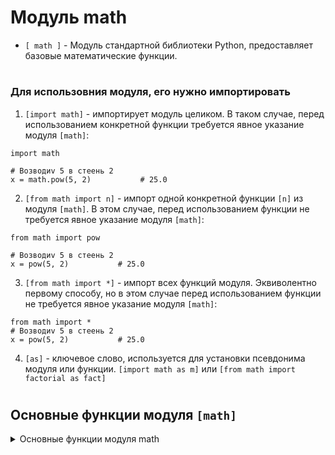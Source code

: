 # Модуль math  

- `[ math ]` - Модуль стандартной библиотеки Python, предоставляет базовые математические функции.
#
### Для использовния модуля, его нужно импортировать
 1) `[import math]` - импортирует модуль целиком. В таком случае, перед использованием конкретной функции требуется явное указание модуля `[math]`:
```
import math

# Возводиv 5 в стеень 2 
x = math.pow(5, 2)           # 25.0
```
 2) `[from math import n]` - импорт одной конкретной функции `[n]` из модуля `[math]`. В этом случае, перед использованием функции не требуется явное указание модуля `[math]`:
```
from math import pow

# Возводиv 5 в стеень 2 
x = pow(5, 2)           # 25.0
```
 3) `[from math import *]` - импорт всех функций модуля. Эквиволентно первому способу, но в этом случае перед использованием функции не требуется явное указание модуля `[math]`:
```
from math import *
# Возводиv 5 в стеень 2 
x = pow(5, 2)           # 25.0
```
4) `[as]` - ключевое слово, используется для установки псевдонима модуля или функции. `[import math as m]` или `[from math import factorial as fact]`
#
## Основные функции модуля `[math]`
<details>
   <summary>Основные функции модуля math</summary>

--- 
## Операции с округлением

 ### 1) `[math.ceil(x)]` - Округляет число `[x]` вверх до ближайшего целого числа.
```
import math

x = 8.3
ceil_result = math.ceil(x)  # Округление вверх числа 8.3

print(ceil_result)  # Результат: 9
```

 ### 2) `[math.floor(x)]` - Округляет число `[x]` вниз до ближайшего целого числа.
```
import math

x = 8.7
floor_result = math.floor(x)  # Округление вниз числа 8.7

print(floor_result)  # Результат: 8
```

 ### 3) `[math.trunc(x)]` - Обрезает дробную часть числа `[x]` до целого значения.
```
import math

x = 8.9
trunc_result = math.trunc(x)  # Усечение числа 8.9

print(trunc_result)  # Результат: 8
```

---
## Возведение в степень и логарифмы

 ### 4) `[math.pow(x, y)]` - Возводит `[x]` в степень `[y]`.
```
import math

x = 2
y = 3
pow_result = math.pow(x, y)  # Возведение числа 2 в степень 3

print(pow_result)  # Результат: 8.0
```
 ### 5) `[math.sqrt(x)]` - Возвращает квадратный корень числа `[x]`.
```
import math

x = 16
sqrt_result = math.sqrt(x)  # Квадратный корень числа 16

print(sqrt_result)  # Результат: 4.0
```
 ### 6) `[math.exp(x)]` - Вычисляет экспоненту. Возвращает число `[e]` в степени `[x]`.
```
import math

x = 2
exp_result = math.exp(x)  # Экспонента числа 2

print(exp_result)  # Результат: 7.3890560989306495

```
 ### 7) `[math.log(x, base)]` - Возвращает логарифм `[x]` по указанному основанию `[base]`.
```
import math

x = 10
base = 2
log_result = math.log(x, base)  # Натуральный логарифм числа 10 по основанию 2

print(log_result)  # Результат: 3.3219280948873626

```
 ### 8) `[math.log10(x)]` - используется для вычисления десятичного логарифма числа `[x]`.
```
import math

x = 100
log10_result = math.log10(x)  # Десятичный логарифм числа 100

print(log10_result)  # Результат: 2.0

```
 ### 9) `[math.factorial(x)]` - Возвращает факториал числа `[x]`. Факториал числа - это произведение всех положительных целых чисел от 1 до этого числа включительно.
```
import math

x = 5
factorial_result = math.factorial(x)  # Факториал числа 5

print(factorial_result)   # 5 * 4 * 3 * 2 * 1 = 120.
```

---
## Тригонометрические функции

 ### 10) `[math.sin(x)]`, `[math.cos(x)]`, `[math.tan(x)]` - Синус, косинус и тангенс угла `[x]` (угол в радианах).
```
import math

x = math.radians(30)  # Переводим угол из градусов в радианы
sin_result = math.sin(x)

y = math.radians(45)  # Переводим угол из градусов в радианы
cos_result = math.cos(y)

z = math.radians(60)  # Переводим угол из градусов в радианы
tan_result = math.tan(z)

print(sin_result)  # Результат: 0.49999999999999994
print(cos_result)  # Результат: 0.7071067811865475
print(tan_result)  # Результат: 1.7320508075688767
```
### 11) `[math.radians()]` -  используется для преобразования угла из градусов в радианы.
```
import math

degrees_angle = 45
radians_angle = math.radians(degrees_angle)

print(radians_angle)  # Результат: 0.7853981633974483
```
### 12) `[math.degrees(x)]` - используется для преобразования угла из радиан в градусы.
```
import math

radians_angle = 1.0472  # Пример угла в радианах
degrees_angle = math.degrees(radians_angle)

print(degrees_angle)  # Результат: 60.00000000000001
```
--- 
## Константы

### 13) `[math.pi]` - представляет собой константу, представляющую математическую константу π (пи). Значение этой константы приблизительно равно 3.141592653589793.
```
import math

print(math.pi)   # 3.141592653589793
```
### 14) `[math.e]` - представляет собой математическую константу e, приближенное значение которой равно 2.718281828459.
```
import math

print(math.e)   # 2.718281828459
```
</details>
